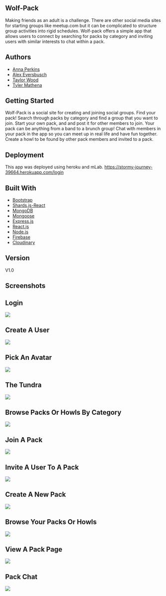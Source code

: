 
## Wolf-Pack

Making friends as an adult is a challenge. There are other social media sites for starting groups like meetup.com but it can be complicated to structure group activities into rigid schedules. Wolf-pack offers a simple app that allows users to connect by searching for packs by category and inviting users with similar interests to chat within a pack.

## Authors

* [Anna Perkins](https://github.com/amp3193)
* [Alex Eversbusch](https://github.com/abusch419)
* [Taylor Wood](https://github.com/taywood0011/)
* [Tyler Mathena](https://github.com/tymathena)

## Getting Started

Wolf-Pack is a social site for creating and joining social groups. Find your pack! Search through packs by category and find a group that you want to join. Start your own pack, and and post it for other members to join. Your pack can be anything from a band to a brunch group! Chat with members in your pack in the app so you can meet up in real life and have fun together. Create a howl to be found by other pack members and invited to a pack.


## Deployment

This app was deployed using heroku and mLab.
https://stormy-journey-39664.herokuapp.com/login

## Built With

* [Bootstrap](https://getbootstrap.com/docs/4.3/getting-started/introduction/)
* [Shards.js-React](https://designrevision.com/docs/shards-react/getting-started)
* [MongoDB](https://docs.mongodb.com/)
* [Mongoose](https://mongoosejs.com/docs/index.html)
* [Express.js](https://expressjs.com/en/starter/installing.html)
* [React.js](https://reactjs.org/docs/getting-started.html)
* [Node.js](https://nodejs.org/en/docs/)
* [Firebase](https://firebase.google.com/docs)
* [Cloudinary](https://cloudinary.com/documentation)

## Version

V1.0

## Screenshots
## Login
![](./images/login.png)
## Create A User
![](./images/createuser.png)
## Pick An Avatar
![](./images/ickavatar.png)
## The Tundra
![](./images/tundra.png)
## Browse Packs Or Howls By Category
![](./images/packcategories.png)
## Join A Pack
![](./images/browsepacks.png)
## Invite A User To A Pack
![](./images/inviteuserpng)
## Create A New Pack
![](./images/createpack.png)
## Browse Your Packs Or Howls
![](./images/mypacks.png)
## View A Pack Page
![](./images/packpage.png)
## Pack Chat
![](./images/packchat.png)






